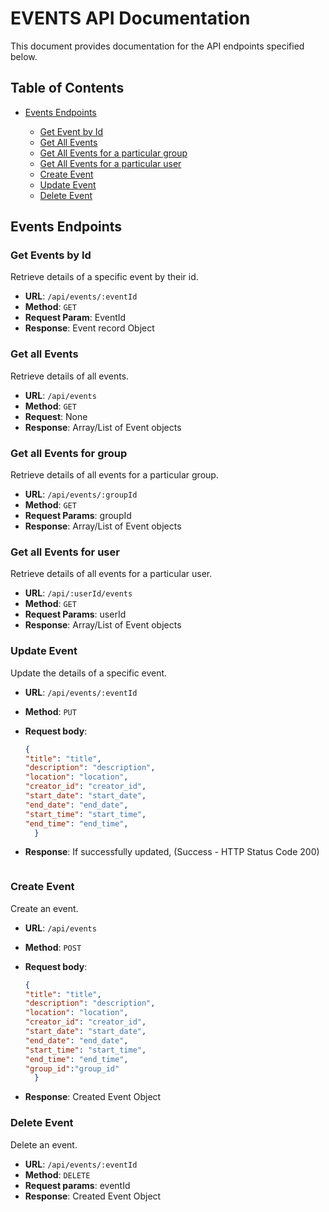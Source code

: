 # EVENTS API Documentation

This document provides documentation for the API endpoints specified below.

## Table of Contents

- [Events Endpoints](#events-endpoints)

  - [Get Event by Id](#get-Events-by-Id)
  - [Get All Events](#get-all-Events)
  - [Get All Events for a particular group](#get-all-Events-for-group)
  - [Get All Events for a particular user](#get-all-Events-for-user)
  - [Create Event](#create-Event)
  - [Update Event](#update-Event)
  - [Delete Event](#delete-Event)

## Events Endpoints


### Get Events by Id

Retrieve details of a specific event by their id.

- **URL**: `/api/events/:eventId`
- **Method**: `GET`
- **Request Param**: EventId
- **Response**: Event record Object

### Get all Events

Retrieve details of all events.

- **URL**: `/api/events`
- **Method**: `GET`
- **Request**: None
- **Response**: Array/List of Event objects

### Get all Events for group

Retrieve details of all events for a particular group.

- **URL**: `/api/events/:groupId`
- **Method**: `GET`
- **Request Params**: groupId
- **Response**: Array/List of Event objects

### Get all Events for user

Retrieve details of all events for a particular user.

- **URL**: `/api/:userId/events`
- **Method**: `GET`
- **Request Params**: userId
- **Response**: Array/List of Event objects


### Update Event

Update the details of a specific event.

- **URL**: `/api/events/:eventId`
- **Method**: `PUT`
- **Request body**:

  ```json
  {
  "title": "title",
  "description": "description",
  "location": "location",
  "creator_id": "creator_id",
  "start_date": "start_date",
  "end_date": "end_date",
  "start_time": "start_time",
  "end_time": "end_time",
    }
  ```
- **Response**: If successfully updated, (Success - HTTP Status Code 200)
  ```

### Create Event

Create an event.

- **URL**: `/api/events`
- **Method**: `POST`
- **Request body**:

  ```json
  {
  "title": "title",
  "description": "description",
  "location": "location",
  "creator_id": "creator_id",
  "start_date": "start_date",
  "end_date": "end_date",
  "start_time": "start_time",
  "end_time": "end_time",
  "group_id":"group_id"
    }
  ```
- **Response**: Created Event Object

### Delete Event

Delete an event.

- **URL**: `/api/events/:eventId`
- **Method**: `DELETE`
- **Request params**: eventId
- **Response**: Created Event Object
